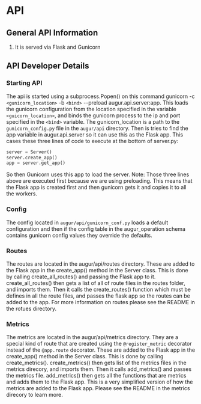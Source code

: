 # API

## General API Information

1. It is served via Flask and Gunicorn 


## API Developer Details

### Starting API

The api is started using a subprocess.Popen() on this command gunicorn -c `<gunicorn_location>` -b `<bind>` --preload augur.api.server:app. This loads the gunicorn configuration from the location specified in the variable `<guicorn_location>`, and binds the gunicorn process to the ip and port specified in the `<bind>` variable. The gunicorn_location is a path to the `gunicorn_config.py` file in the `augur/api` directory. Then is tries to find the app variable in augur.api.server so it can use this as the Flask app. This cases these three lines of code to execute at the bottom of server.py: 
```python
server = Server()
server.create_app()
app = server.get_app()
```
So then Gunicorn uses this app to load the server. Note: Those three lines above are executed first because we are using preloading. This means that the Flask app is created first and then gunicorn gets it and copies it to all the workers.  

### Config

The config located in `augur/api/gunicorn_conf.py` loads a default configuration and then if the config table in the augur_operation schema contains gunicorn config values they override the defaults. 

### Routes

The routes are located in the augur/api/routes directory. These are added to the Flask app in the create_app() method in the Server class. This is done by calling create_all_routes() and passing the Flask app to it. create_all_routes() then gets a list of all of route files in the routes folder, and imports them. Then it calls the create_routes() function which must be defines in all the route files, and passes the flask app so the routes can be added to the app. For more information on routes please see the README in the rotues directory. 

### Metrics

The metrics are located in the augur/api/metrics directory. They are a special kind of route that are created using the `@register_metric` decorator instead of the `@app.route` decorator. These are added to the Flask app in the create_app() method in the Server class. This is done by calling create_metrics(). create_metrics() then gets list of the metrics files in the metrics direcory, and imports them. Then it calls add_metrics() and passes the metrics file. add_metrics() then gets all the functions that are metrics and adds them to the Flask app. This is a very simplified version of how the metrics are added to the Flask app. Please see the README in the metrics direcory to learn more. 